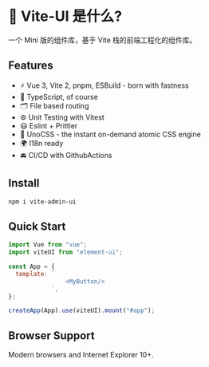 # 🔨 Vite-UI 是什么?

一个 Mini 版的组件库，基于 Vite 栈的前端工程化的组件库。

## Features

- ⚡️ Vue 3, Vite 2, pnpm, ESBuild - born with fastness
- 🦾 TypeScript, of course
- 🗂 File based routing
- ⚙️ Unit Testing with Vitest
- 😃 Eslint + Prittier
- 🎨 UnoCSS - the instant on-demand atomic CSS engine
- 🌍 I18n ready
- 🚘 CI/CD with GithubActions

## Install

```bash
npm i vite-admin-ui
```

## Quick Start

```js
import Vue from "vue";
import viteUI from "element-ui";

const App = {
  template: `
                <MyButton/>
            `,
};

createApp(App).use(viteUI).mount("#app");
```

## Browser Support

Modern browsers and Internet Explorer 10+.
